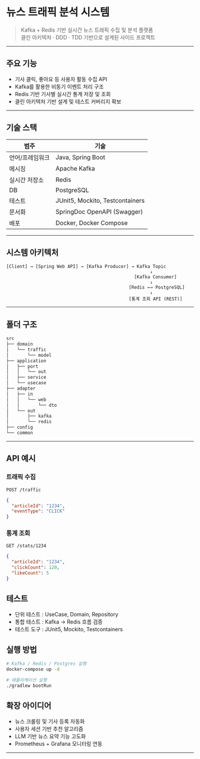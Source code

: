 # 뉴스 트래픽 분석 시스템

> Kafka + Redis 기반 실시간 뉴스 트래픽 수집 및 분석 플랫폼  
> 클린 아키텍처 · DDD · TDD 기반으로 설계된 사이드 프로젝트

---

## 주요 기능

-  기사 클릭, 좋아요 등 사용자 활동 수집 API
-  Kafka를 활용한 비동기 이벤트 처리 구조
-  Redis 기반 기사별 실시간 통계 저장 및 조회
-  클린 아키텍처 기반 설계 및 테스트 커버리지 확보

---

## 기술 스택

| 범주 | 기술 |
|------|------|
| 언어/프레임워크 | Java, Spring Boot |
| 메시징 | Apache Kafka |
| 실시간 저장소 | Redis |
| DB | PostgreSQL |
| 테스트 | JUnit5, Mockito, Testcontainers |
| 문서화 | SpringDoc OpenAPI (Swagger) |
| 배포 | Docker, Docker Compose |

---

## 시스템 아키텍처

```plaintext
[Client] → [Spring Web API] → [Kafka Producer] → Kafka Topic
		                                              ↓
		                                        [Kafka Consumer]
			                                          ↓
			                                  [Redis ←→ PostgreSQL]
		                                              ↓
		                                      [통계 조회 API (REST)]
```

---

## 폴더 구조

```scss
src
├── domain
│   └── traffic
│       └── model
├── application
│   ├── port
│   │   └── out
│   ├── service
│   └── usecase
├── adapter
│   ├── in
│   │   └── web
│   │       └── dto
│   └── out
│       ├── kafka
│       └── redis 
├── config
└── common
```

---

## API 예시

### 트래픽 수집

`POST /traffic`

```json
{
  "articleId": "1234",
  "eventType": "CLICK"
}
```

### 통계 조회

`GET /stats/1234`

```json
{
  "articleId": "1234",
  "clickCount": 120,
  "likeCount": 5
}
```

## 테스트

-  단위 테스트 : UseCase, Domain, Repository
-  통합 테스트 : Kafka → Redis 흐름 검증
-  테스트 도구 : JUnit5, Mockito, Testcontainers

## 실행 방법

```bash
# Kafka / Redis / Postgres 실행
docker-compose up -d

# 애플리케이션 실행
./gradlew bootRun
```

## 확장 아이디어

-  뉴스 크롤링 및 기사 등록 자동화
-  사용자 세션 기반 추천 알고리즘
-  LLM 기반 뉴스 요약 기능 고도화
-  Prometheus + Grafana 모니터링 연동
---
